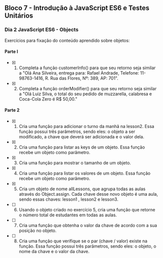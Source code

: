## Bloco 7 - Introdução à JavaScript ES6 e Testes Unitários
### Dia 2 JavaScript ES6 - Objects

Exercícios para fixação do conteúdo aprendido sobre objetos:

#### Parte I

- [x] 1. Completa a função customerInfo() para que seu retorno seja similar a "Olá Ana Silveira, entrega para: Rafael Andrade, Telefone: 11-98763-1416, R. Rua das Flores, Nº: 389, AP: 701".
- [x] 2. Completa a função orderModifier() para que seu retorno seja similar a "Olá Luiz Silva, o total do seu pedido de muzzarella, calabresa e Coca-Cola Zero é R$ 50,00."

#### Parte 2

- [x] 1. Cria uma função para adicionar o turno da manhã na lesson2. Essa função possui três parâmetros, sendo eles: o objeto a ser modificado, a chave que deverá ser adicionada e o valor dela.
- [x] 2. Cria uma função para listar as keys de um objeto. Essa função recebe um objeto como parâmetro.
- [x] 3. Cria uma função para mostrar o tamanho de um objeto.
- [x] 4. Cria uma função para listar os valores de um objeto. Essa função recebe um objeto como parâmetro.
- [x] 5. Cria um objeto de nome allLessons, que agrupa todas as aulas através do Object.assign. Cada chave desse novo objeto é uma aula, sendo essas chaves: lesson1 , lesson2 e lesson3.
- [ ] 6. Usando o objeto criado no exercício 5, cria uma função que retorne o número total de estudantes em todas as aulas.
- [ ] 7. Cria uma função que obtenha o valor da chave de acordo com a sua posição no objeto.
- [ ] 8. Cria uma função que verifique se o par (chave / valor) existe na função. Essa função possui três parâmetros, sendo eles: o objeto, o nome da chave e o valor da chave.
